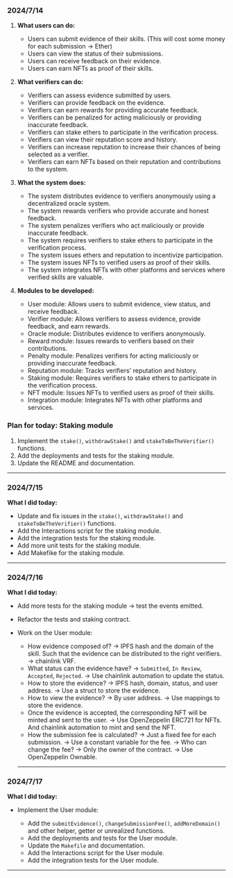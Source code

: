 ### 2024/7/14

1. **What users can do:**

   - Users can submit evidence of their skills. (This will cost some money for each submission -> Ether)
   - Users can view the status of their submissions.
   - Users can receive feedback on their evidence.
   - Users can earn NFTs as proof of their skills.

2. **What verifiers can do:**

   - Verifiers can assess evidence submitted by users.
   - Verifiers can provide feedback on the evidence.
   - Verifiers can earn rewards for providing accurate feedback.
   - Verifiers can be penalized for acting maliciously or providing inaccurate feedback.
   - Verifiers can stake ethers to participate in the verification process.
   - Verifiers can view their reputation score and history.
   - Verifiers can increase reputation to increase their chances of being selected as a verifier.
   - Verifiers can earn NFTs based on their reputation and contributions to the system.

3. **What the system does:**

   - The system distributes evidence to verifiers anonymously using a decentralized oracle system.
   - The system rewards verifiers who provide accurate and honest feedback.
   - The system penalizes verifiers who act maliciously or provide inaccurate feedback.
   - The system requires verifiers to stake ethers to participate in the verification process.
   - The system issues ethers and reputation to incentivize participation.
   - The system issues NFTs to verified users as proof of their skills.
   - The system integrates NFTs with other platforms and services where verified skills are valuable.

4. **Modules to be developed:**

   - User module: Allows users to submit evidence, view status, and receive feedback.
   - Verifier module: Allows verifiers to assess evidence, provide feedback, and earn rewards.
   - Oracle module: Distributes evidence to verifiers anonymously.
   - Reward module: Issues rewards to verifiers based on their contributions.
   - Penalty module: Penalizes verifiers for acting maliciously or providing inaccurate feedback.
   - Reputation module: Tracks verifiers' reputation and history.
   - Staking module: Requires verifiers to stake ethers to participate in the verification process.
   - NFT module: Issues NFTs to verified users as proof of their skills.
   - Integration module: Integrates NFTs with other platforms and services.

### Plan for today: Staking module

1.  Implement the `stake()`, `withdrawStake()` and `stakeToBeTheVerifier()` functions.
2.  Add the deployments and tests for the staking module.
3.  Update the README and documentation.

---

### 2024/7/15

**What I did today:**

- Update and fix issues in the `stake()`, `withdrawStake()` and `stakeToBeTheVerifier()` functions.
- Add the Interactions script for the staking module.
- Add the integration tests for the staking module.
- Add more unit tests for the staking module.
- Add Makefike for the staking module.

---

### 2024/7/16

**What I did today:**

- Add more tests for the staking module -> test the events emitted.
- Refactor the tests and staking contract.
- Work on the User module:

  - How evidence composed of? -> IPFS hash and the domain of the skill. Such that the evidence can be distributed to the right verifiers. -> chainlink VRF.
  - What status can the evidence have? -> `Submitted`, `In Review`, `Accepted`, `Rejected`. -> Use chainlink automation to update the status.
  - How to store the evidence? -> IPFS hash, domain, status, and user address. -> Use a struct to store the evidence.
  - How to view the evidence? -> By user address. -> Use mappings to store the evidence.
  - Once the evidence is accepted, the corresponding NFT will be minted and sent to the user. -> Use OpenZeppelin ERC721 for NFTs. And chainlink automation to mint and send the NFT.
  - How the submission fee is calculated? -> Just a fixed fee for each submission. -> Use a constant variable for the fee. -> Who can change the fee? -> Only the owner of the contract. -> Use OpenZeppelin Ownable.

  ***

### 2024/7/17

**What I did today:**

- Implement the User module:

  - Add the `submitEvidence()`, `changeSubmissionFee()`, `addMoreDomain()` and other helper, getter or unrealized functions.
  - Add the deployments and tests for the User module.
  - Update the `Makefile` and documentation.
  - Add the Interactions script for the User module.
  - Add the integration tests for the User module.

---
